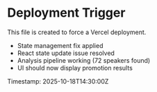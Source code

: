 # Deployment Trigger

This file is created to force a Vercel deployment.

- State management fix applied
- React state update issue resolved
- Analysis pipeline working (72 speakers found)
- UI should now display promotion results

Timestamp: 2025-10-18T14:30:00Z
